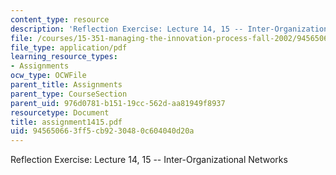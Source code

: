 ```yaml
---
content_type: resource
description: 'Reflection Exercise: Lecture 14, 15 -- Inter-Organizational Networks'
file: /courses/15-351-managing-the-innovation-process-fall-2002/945650663ff5cb9230480c604040d20a_assignment1415.pdf
file_type: application/pdf
learning_resource_types:
- Assignments
ocw_type: OCWFile
parent_title: Assignments
parent_type: CourseSection
parent_uid: 976d0781-b151-19cc-562d-aa81949f8937
resourcetype: Document
title: assignment1415.pdf
uid: 94565066-3ff5-cb92-3048-0c604040d20a
---
```

Reflection Exercise: Lecture 14, 15 -- Inter-Organizational Networks

